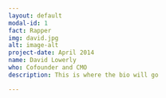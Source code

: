 ```yaml
---
layout: default
modal-id: 1
fact: Rapper
img: david.jpg
alt: image-alt
project-date: April 2014
name: David Lowerly
who: Cofounder and CMO
description: This is where the bio will go

---
```

